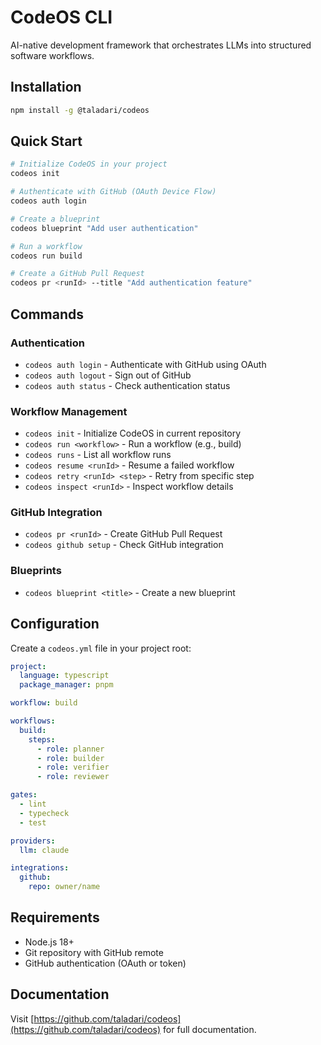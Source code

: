 # CodeOS CLI

AI-native development framework that orchestrates LLMs into structured software workflows.

## Installation

```bash
npm install -g @taladari/codeos
```

## Quick Start

```bash
# Initialize CodeOS in your project
codeos init

# Authenticate with GitHub (OAuth Device Flow)
codeos auth login

# Create a blueprint
codeos blueprint "Add user authentication"

# Run a workflow
codeos run build

# Create a GitHub Pull Request
codeos pr <runId> --title "Add authentication feature"
```

## Commands

### Authentication
- `codeos auth login` - Authenticate with GitHub using OAuth
- `codeos auth logout` - Sign out of GitHub  
- `codeos auth status` - Check authentication status

### Workflow Management
- `codeos init` - Initialize CodeOS in current repository
- `codeos run <workflow>` - Run a workflow (e.g., build)
- `codeos runs` - List all workflow runs
- `codeos resume <runId>` - Resume a failed workflow
- `codeos retry <runId> <step>` - Retry from specific step
- `codeos inspect <runId>` - Inspect workflow details

### GitHub Integration
- `codeos pr <runId>` - Create GitHub Pull Request
- `codeos github setup` - Check GitHub integration

### Blueprints
- `codeos blueprint <title>` - Create a new blueprint

## Configuration

Create a `codeos.yml` file in your project root:

```yaml
project:
  language: typescript
  package_manager: pnpm

workflow: build

workflows:
  build:
    steps:
      - role: planner
      - role: builder  
      - role: verifier
      - role: reviewer

gates:
  - lint
  - typecheck
  - test

providers:
  llm: claude

integrations:
  github:
    repo: owner/name
```

## Requirements

- Node.js 18+
- Git repository with GitHub remote
- GitHub authentication (OAuth or token)

## Documentation

Visit [https://github.com/taladari/codeos](https://github.com/taladari/codeos) for full documentation.
